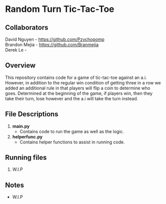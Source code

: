 # Random Turn Tic-Tac-Toe

## Collaborators

David Nguyen - https://github.com/Pzychopomp  
Brandon Mejia - https://github.com/Branmejia  
Derek Le -  

## Overview

This repository contains code for a game of tic-tac-toe against an a.i. However,
in addition to the regular win condition of getting three in a row we added an 
additional rule in that players will flip a coin to determine who goes. Determined
at the beginning of the game, if players win, then they take their turn, lose however 
and the a.i will take the turn instead.

## File Descriptions

1. **main.py**
   - Contains code to run the game as well as the logic.
2. **helperfunc.py**
   - Contains helper functions to assist in running code.

## Running files

1. W.I.P

## Notes

- W.I.P

